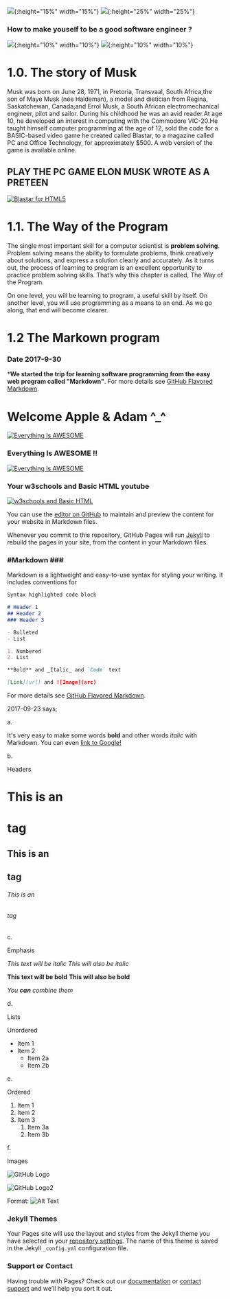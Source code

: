 ![](https://upload.wikimedia.org/wikipedia/commons/4/49/Elon_Musk_2015.jpg){:height="15%" width="15%"} 
![](http://www.car-brand-names.com/wp-content/uploads/2015/05/Tesla-Motors-logo-3.jpg){:height="25%" width="25%"} 
### How to make youself to be a good software engineer ? 
![](./logo2.png){:height="10%" width="10%"}
![](./logo2.png){:height="10%" width="10%"} 

# 1.0. The story of Musk

Musk was born on June 28, 1971, in Pretoria, Transvaal, South Africa,the son of Maye Musk (née Haldeman), a model and dietician from Regina, Saskatchewan, Canada;and Errol Musk, a South African electromechanical engineer, pilot and sailor. During his childhood he was an avid reader.At age 10, he developed an interest in computing with the Commodore VIC-20.He taught himself computer programming at the age of 12, sold the code for a BASIC-based video game he created called Blastar, to a magazine called PC and Office Technology, for approximately $500. A web version of the game is available online.

## PLAY THE PC GAME ELON MUSK WROTE AS A PRETEEN
[![Blastar for HTML5](http://nextwavemobileapps.com/wp-content/uploads/2015/06/Elon-Musk-1984-Blastar-Game1.png)](https://blastar-1984.appspot.com/)

# 1.1. The Way of the Program

The single most important skill for a computer scientist is **problem solving**. Problem solving means the ability to formulate problems, think creatively about solutions, and express a solution clearly and accurately. As it turns out, the process of learning to program is an excellent opportunity to practice problem solving skills. That’s why this chapter is called, The Way of the Program.

On one level, you will be learning to program, a useful skill by itself. On another level, you will use programming as a means to an end. As we go along, that end will become clearer.

# 1.2 The **Markown** program

### Date 2017-9-30 

***We started the trip for learning software programming from the easy web program called "Markdown"**.
For more details see [GitHub Flavored Markdown](https://guides.github.com/features/mastering-markdown/).

# Welcome Apple & Adam ^_^
[![Everything Is AWESOME](https://cdn2.ettoday.net/images/2704/d2704022.jpg)](https://www.youtube.com/watch?v=DHVqsuL6FUE&t=576 "Apple & Adam")

### Everything Is AWESOME !!
[![Everything Is AWESOME](https://img.youtube.com/vi/StTqXEQ2l-Y/0.jpg)](https://www.youtube.com/watch?v=StTqXEQ2l-Y "Everything Is AWESOME")

### Your w3schools and Basic HTML youtube
[![w3schools and Basic HTML](https://www.thecrazyprogrammer.com/wp-content/uploads/2015/01/W3Schools-Offline-Version-Download-2016-Latest-Full-Website.jpg)](https://www.youtube.com/watch?v=qjjLGq29GO0 "w3schools and Basic HTML")

You can use the [editor on GitHub](https://github.com/rd02Peter/rd02Peter.github.io/edit/master/README.md) to maintain and preview the content for your website in Markdown files.

Whenever you commit to this repository, GitHub Pages will run [Jekyll](https://jekyllrb.com/) to rebuild the pages in your site, from the content in your Markdown files.

### #Markdown ### #

Markdown is a lightweight and easy-to-use syntax for styling your writing. It includes conventions for

```markdown
Syntax highlighted code block

# Header 1
## Header 2
### Header 3

- Bulleted
- List

1. Numbered
2. List

**Bold** and _Italic_ and `Code` text

[Link](url) and ![Image](src)
```

For more details see [GitHub Flavored Markdown](https://guides.github.com/features/mastering-markdown/).

2017-09-23 says;

a.

It's very easy to make some words **bold** and other words *italic* with Markdown. You can even [link to Google!](http://google.com)

b.

Headers

# This is an <h1> tag
## This is an <h2> tag
###### This is an <h6> tag

c.

Emphasis

*This text will be italic*
_This will also be italic_

**This text will be bold**
__This will also be bold__

_You **can** combine them_

d.

Lists

Unordered

* Item 1
* Item 2
  * Item 2a
  * Item 2b
  
e.

Ordered

1. Item 1
1. Item 2
1. Item 3
   1. Item 3a
   1. Item 3b

f. 

Images

![GitHub Logo](/logo.png)

![GitHub Logo2](/logo2.png)

Format: ![Alt Text](url)



### Jekyll Themes

Your Pages site will use the layout and styles from the Jekyll theme you have selected in your [repository settings](https://github.com/rd02Peter/rd02Peter.github.io/settings). The name of this theme is saved in the Jekyll `_config.yml` configuration file.

### Support or Contact

Having trouble with Pages? Check out our [documentation](https://help.github.com/categories/github-pages-basics/) or [contact support](https://github.com/contact) and we’ll help you sort it out.
